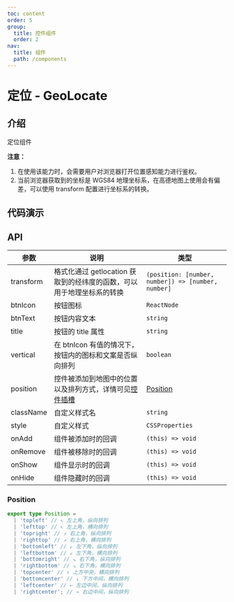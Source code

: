```yaml
---
toc: content
order: 5
group:
  title: 控件组件
  order: 2
nav:
  title: 组件
  path: /components
---
```


# 定位 - GeoLocate

## 介绍

定位组件

**注意：**

1. 在使用该能力时，会需要用户对浏览器打开位置感知能力进行鉴权。
2. 当前浏览器获取到的坐标是 WGS84 地理坐标系，在高德地图上使用会有偏差，可以使用 transform 配置进行坐标系的转换。

## 代码演示

<code src="./demos/default.tsx" defaultShowCode compact></code>

## API

| 参数 | 说明 | 类型 |
| --- | --- | --- |
| transform | 格式化通过 getlocation 获取到的经纬度的函数，可以用于地理坐标系的转换 | `(position: [number, number]) => [number, number]` |
| btnIcon | 按钮图标 | `ReactNode` |
| btnText | 按钮内容文本 | `string` |
| title | 按钮的 title 属性 | `string` |
| vertical | 在 btnIcon 有值的情况下，按钮内的图标和文案是否纵向排列 | `boolean` |
| position | 控件被添加到地图中的位置以及排列方式，详情可见[控件插槽](https://l7.antv.vision/zh/docs/api/component/control/control#插槽) | [Position](#position) |
| className | 自定义样式名 | `string` |
| style | 自定义样式 | `CSSProperties` |
| onAdd | 组件被添加时的回调 | `(this) => void` |
| onRemove | 组件被移除时的回调 | `(this) => void` |
| onShow | 组件显示时的回调 | `(this) => void` |
| onHide | 组件隐藏时的回调 | `(this) => void` |

### Position

```ts
export type Position =
  | 'topleft' // ↖ 左上角，纵向排列
  | 'lefttop' // ↖ 左上角，横向排列
  | 'topright' // ↗ 右上角，纵向排列
  | 'righttop' // ↗ 右上角，横向排列
  | 'bottomleft' // ↙ 左下角，纵向排列
  | 'leftbottom' // ↙ 左下角，横向排列
  | 'bottomright' // ↘ 右下角，纵向排列
  | 'rightbottom' // ↘ 右下角，横向排列
  | 'topcenter' // ↑ 上方中央，横向排列
  | 'bottomcenter' // ↓ 下方中间，横向排列
  | 'leftcenter' // ← 左边中间，纵向排列
  | 'rightcenter'; // → 右边中间，纵向排列
```
